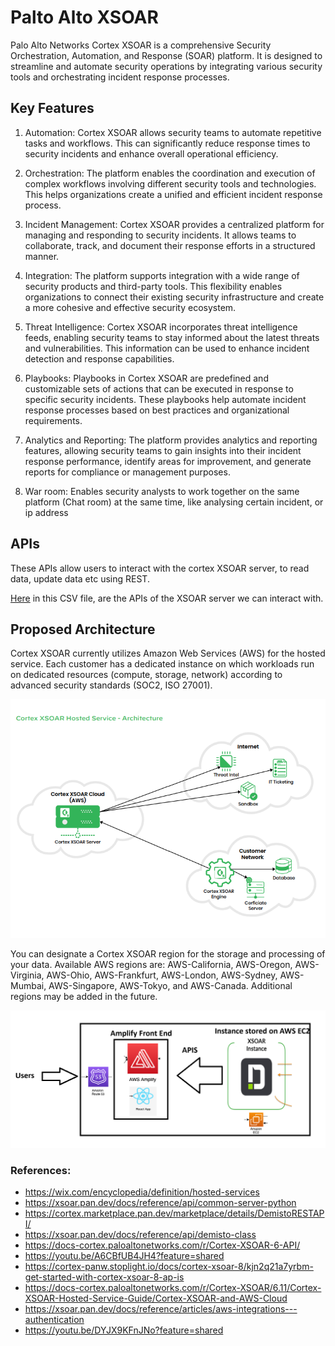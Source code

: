 # Palto Alto XSOAR

Palo Alto Networks Cortex XSOAR is a comprehensive Security Orchestration, Automation, and Response (SOAR) platform. It is designed to streamline and automate security operations by integrating various security tools and orchestrating incident response processes.

## Key Features 

1. Automation: Cortex XSOAR allows security teams to automate repetitive tasks and workflows. This can significantly reduce response times to security incidents and enhance overall operational efficiency.

2. Orchestration: The platform enables the coordination and execution of complex workflows involving different security tools and technologies. This helps organizations create a unified and efficient incident response process.

3. Incident Management: Cortex XSOAR provides a centralized platform for managing and responding to security incidents. It allows teams to collaborate, track, and document their response efforts in a structured manner.

4. Integration: The platform supports integration with a wide range of security products and third-party tools. This flexibility enables organizations to connect their existing security infrastructure and create a more cohesive and effective security ecosystem.

5. Threat Intelligence: Cortex XSOAR incorporates threat intelligence feeds, enabling security teams to stay informed about the latest threats and vulnerabilities. This information can be used to enhance incident detection and response capabilities.

6. Playbooks: Playbooks in Cortex XSOAR are predefined and customizable sets of actions that can be executed in response to specific security incidents. These playbooks help automate incident response processes based on best practices and organizational requirements.

7. Analytics and Reporting: The platform provides analytics and reporting features, allowing security teams to gain insights into their incident response performance, identify areas for improvement, and generate reports for compliance or management purposes.

8. War room: Enables security analysts to work together on the same platform (Chat room) at the same time, like analysing certain incident, or ip address


## APIs

These APIs allow users to interact with the cortex XSOAR server, to read data, update data etc using REST.

[Here](/PaltoXSOARDev/Files/Palto%20Alto%20APIs.csv) in this CSV file, are the APIs of the XSOAR server we can interact with.



## Proposed Architecture

Cortex XSOAR currently utilizes Amazon Web Services (AWS) for the hosted service. Each customer has a dedicated instance on which workloads run on dedicated resources (compute, storage, network) according to advanced security standards (SOC2, ISO 27001).

![Alt text](./Images/Cortex_XSOAR_infra.png)

You can designate a Cortex XSOAR region for the storage and processing of your data. Available AWS regions are: AWS-California, AWS-Oregon, AWS-Virginia, AWS-Ohio, AWS-Frankfurt, AWS-London, AWS-Sydney, AWS-Mumbai, AWS-Singapore, AWS-Tokyo, and AWS-Canada. Additional regions may be added in the future. 

![alt-image](./Images/Palto%20Alto%20Infra.png)


### References:
- https://wix.com/encyclopedia/definition/hosted-services
- https://xsoar.pan.dev/docs/reference/api/common-server-python
- https://cortex.marketplace.pan.dev/marketplace/details/DemistoRESTAPI/
- https://xsoar.pan.dev/docs/reference/api/demisto-class
- https://docs-cortex.paloaltonetworks.com/r/Cortex-XSOAR-6-API/
- https://youtu.be/A6CBfUB4JH4?feature=shared
- https://cortex-panw.stoplight.io/docs/cortex-xsoar-8/kjn2q21a7yrbm-get-started-with-cortex-xsoar-8-ap-is
- https://docs-cortex.paloaltonetworks.com/r/Cortex-XSOAR/6.11/Cortex-XSOAR-Hosted-Service-Guide/Cortex-XSOAR-and-AWS-Cloud
- https://xsoar.pan.dev/docs/reference/articles/aws-integrations---authentication
- https://youtu.be/DYJX9KFnJNo?feature=shared
